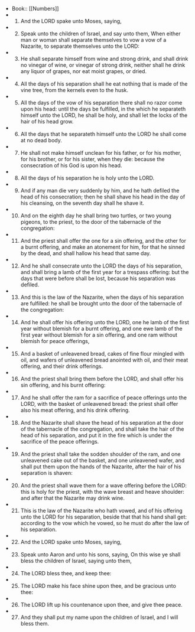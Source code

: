 - Book:: [[Numbers]]
- 1. And the LORD spake unto Moses, saying,
- 2. Speak unto the children of Israel, and say unto them, When either man or woman shall separate themselves to vow a vow of a Nazarite, to separate themselves unto the LORD:
- 3. He shall separate himself from wine and strong drink, and shall drink no vinegar of wine, or vinegar of strong drink, neither shall he drink any liquor of grapes, nor eat moist grapes, or dried.
- 4. All the days of his separation shall he eat nothing that is made of the vine tree, from the kernels even to the husk.
- 5. All the days of the vow of his separation there shall no razor come upon his head: until the days be fulfilled, in the which he separateth himself unto the LORD, he shall be holy, and shall let the locks of the hair of his head grow.
- 6. All the days that he separateth himself unto the LORD he shall come at no dead body.
- 7. He shall not make himself unclean for his father, or for his mother, for his brother, or for his sister, when they die: because the consecration of his God is upon his head.
- 8. All the days of his separation he is holy unto the LORD.
- 9. And if any man die very suddenly by him, and he hath defiled the head of his consecration; then he shall shave his head in the day of his cleansing, on the seventh day shall he shave it.
- 10. And on the eighth day he shall bring two turtles, or two young pigeons, to the priest, to the door of the tabernacle of the congregation:
- 11. And the priest shall offer the one for a sin offering, and the other for a burnt offering, and make an atonement for him, for that he sinned by the dead, and shall hallow his head that same day.
- 12. And he shall consecrate unto the LORD the days of his separation, and shall bring a lamb of the first year for a trespass offering: but the days that were before shall be lost, because his separation was defiled.
- 13. And this is the law of the Nazarite, when the days of his separation are fulfilled: he shall be brought unto the door of the tabernacle of the congregation:
- 14. And he shall offer his offering unto the LORD, one he lamb of the first year without blemish for a burnt offering, and one ewe lamb of the first year without blemish for a sin offering, and one ram without blemish for peace offerings,
- 15. And a basket of unleavened bread, cakes of fine flour mingled with oil, and wafers of unleavened bread anointed with oil, and their meat offering, and their drink offerings.
- 16. And the priest shall bring them before the LORD, and shall offer his sin offering, and his burnt offering:
- 17. And he shall offer the ram for a sacrifice of peace offerings unto the LORD, with the basket of unleavened bread: the priest shall offer also his meat offering, and his drink offering.
- 18. And the Nazarite shall shave the head of his separation at the door of the tabernacle of the congregation, and shall take the hair of the head of his separation, and put it in the fire which is under the sacrifice of the peace offerings.
- 19. And the priest shall take the sodden shoulder of the ram, and one unleavened cake out of the basket, and one unleavened wafer, and shall put them upon the hands of the Nazarite, after the hair of his separation is shaven:
- 20. And the priest shall wave them for a wave offering before the LORD: this is holy for the priest, with the wave breast and heave shoulder: and after that the Nazarite may drink wine.
- 21. This is the law of the Nazarite who hath vowed, and of his offering unto the LORD for his separation, beside that that his hand shall get: according to the vow which he vowed, so he must do after the law of his separation.
- 22. And the LORD spake unto Moses, saying,
- 23. Speak unto Aaron and unto his sons, saying, On this wise ye shall bless the children of Israel, saying unto them,
- 24. The LORD bless thee, and keep thee:
- 25. The LORD make his face shine upon thee, and be gracious unto thee:
- 26. The LORD lift up his countenance upon thee, and give thee peace.
- 27. And they shall put my name upon the children of Israel, and I will bless them.
